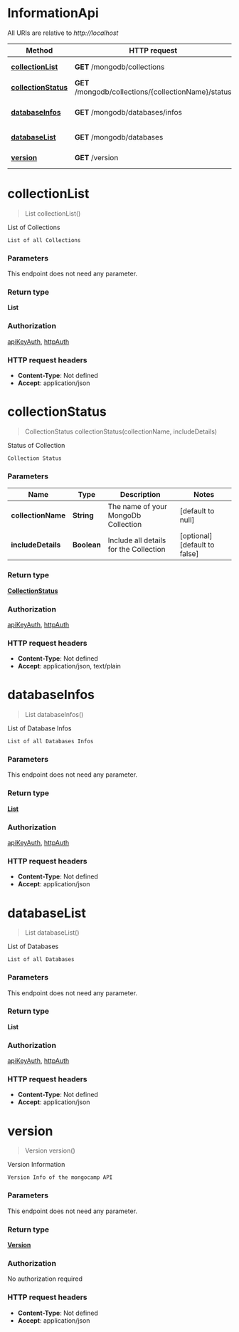 # InformationApi

All URIs are relative to *http://localhost*

Method | HTTP request | Description
------------- | ------------- | -------------
[**collectionList**](InformationApi.md#collectionList) | **GET** /mongodb/collections | List of Collections
[**collectionStatus**](InformationApi.md#collectionStatus) | **GET** /mongodb/collections/{collectionName}/status | Status of Collection
[**databaseInfos**](InformationApi.md#databaseInfos) | **GET** /mongodb/databases/infos | List of Database Infos
[**databaseList**](InformationApi.md#databaseList) | **GET** /mongodb/databases | List of Databases
[**version**](InformationApi.md#version) | **GET** /version | Version Information


<a name="collectionList"></a>
# **collectionList**
> List collectionList()

List of Collections

    List of all Collections

### Parameters
This endpoint does not need any parameter.

### Return type

**List**

### Authorization

[apiKeyAuth](../README.md#apiKeyAuth), [httpAuth](../README.md#httpAuth)

### HTTP request headers

- **Content-Type**: Not defined
- **Accept**: application/json

<a name="collectionStatus"></a>
# **collectionStatus**
> CollectionStatus collectionStatus(collectionName, includeDetails)

Status of Collection

    Collection Status

### Parameters

Name | Type | Description  | Notes
------------- | ------------- | ------------- | -------------
 **collectionName** | **String**| The name of your MongoDb Collection | [default to null]
 **includeDetails** | **Boolean**| Include all details for the Collection | [optional] [default to false]

### Return type

[**CollectionStatus**](../Models/CollectionStatus.md)

### Authorization

[apiKeyAuth](../README.md#apiKeyAuth), [httpAuth](../README.md#httpAuth)

### HTTP request headers

- **Content-Type**: Not defined
- **Accept**: application/json, text/plain

<a name="databaseInfos"></a>
# **databaseInfos**
> List databaseInfos()

List of Database Infos

    List of all Databases Infos

### Parameters
This endpoint does not need any parameter.

### Return type

[**List**](../Models/DatabaseInfo.md)

### Authorization

[apiKeyAuth](../README.md#apiKeyAuth), [httpAuth](../README.md#httpAuth)

### HTTP request headers

- **Content-Type**: Not defined
- **Accept**: application/json

<a name="databaseList"></a>
# **databaseList**
> List databaseList()

List of Databases

    List of all Databases

### Parameters
This endpoint does not need any parameter.

### Return type

**List**

### Authorization

[apiKeyAuth](../README.md#apiKeyAuth), [httpAuth](../README.md#httpAuth)

### HTTP request headers

- **Content-Type**: Not defined
- **Accept**: application/json

<a name="version"></a>
# **version**
> Version version()

Version Information

    Version Info of the mongocamp API

### Parameters
This endpoint does not need any parameter.

### Return type

[**Version**](../Models/Version.md)

### Authorization

No authorization required

### HTTP request headers

- **Content-Type**: Not defined
- **Accept**: application/json

